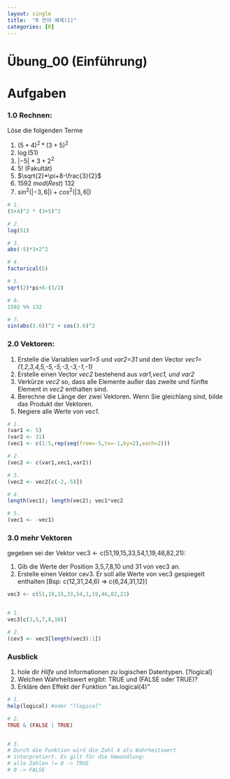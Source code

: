 ```yaml
---
layout: single
title:  "R 언어 예제(1)"
categories: [R]
---
```


# Übung_00 (Einführung)

# Aufgaben

### 1.0 Rechnen:
Löse die folgenden Terme 

 1. $(5+4)^2 * (3+5)^2$
 2. $\log(51)$
 3. $|-5|*3+2^2$
 4. $5!$ (Fakultät)
 5. $\sqrt{2}*\pi+8-\frac{3}{2}$
 6. $1592\ mod(Rest)\ 132$
 7. $sin^2(|-3,6|) + cos^2(|3,6|)$


```R
# 1.
(5+4)^2 * (3+5)^2

# 2.
log(51)

# 3.
abs(-5)*3+2^2

# 4.
factorical(5)

# 5. 
sqrt(2)*pi+8-(3/2)

# 6.
1592 %% 132

# 7. 
sin(abs(3.6))^2 + cos(3.6)^2
```


    


### 2.0 Vektoren:
1. Erstelle die Variablen *var1=5* und *var2=31* und den Vector *vec1=(1,2,3,4,5,-5,-5,-3,-3,-1,-1)*
2. Erstelle einen Vector *vec2* bestehend aus *var1,vec1, und var2*
3. Verkürze *vec2* so, dass alle Elemente außer das zweite und fünfte Element in *vec2* enthalten sind.
4. Berechne die Länge der zwei Vektoren. Wenn Sie gleichlang sind, bilde das Produkt der Vektoren.
5. Negiere alle Werte von *vec1*.




```R
# 1.
(var1 <- 5)
(var2 <- 31) 
(vec1 <- c(1:5,rep(seq(from=-5,to=-1,by=2),each=2)))

# 2. 
(vec2 <- c(var1,vec1,var2))

# 3. 
(vec2 <- vec2[c(-2,-5)])

# 4. 
length(vec1); length(vec2); vec1*vec2

# 5. 
(vec1 <- -vec1)
```

### 3.0 mehr Vektoren

gegeben sei der Vektor vec3 <- c(51,19,15,33,54,1,19,46,82,21):

1. Gib die Werte der Position 3,5,7,8,10 und 31 von vec3 an.
2. Erstelle einen Vektor cev3. Er soll alle Werte von vec3 gespiegelt enthalten \[Bsp: c(12,31,24,6) $\Rightarrow$ c(6,24,31,12)\]



```R
vec3 <- c(51,19,15,33,54,1,19,46,82,21)


# 1.
vec3[c(3,5,7,8,10)]

# 2. 
(cev3 <- vec3[length(vec3):1])
```

### Ausblick

1. hole dir *Hilfe* und Informationen zu logischen Datentypen. \[?logical\]
2. Welchen Wahrheitswert ergibt: TRUE und (FALSE oder TRUE)?
3. Erkläre den Effekt der Funktion "as.logical(4)"


```R
# 1.
help(logical) #oder "?logical"

# 2. 
TRUE & (FALSE | TRUE)


# 3. 
# Durch die Funktion wird die Zahl 4 als Wahrheitswert
# interpretiert. Es gilt für die Umwandlung:
# alle Zahlen != 0 -> TRUE
# 0 -> FALSE
```

